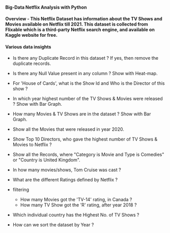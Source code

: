 #### Big-Data Netflix Analysis with Python

#### Overview - This Netflix Dataset has information about the TV Shows and Movies available on Netflix till 2021. This dataset is collected from Flixable which is a third-party Netflix search engine, and available on Kaggle website for free.

#### Various data insights
- Is there any Duplicate Record in this dataset ? If yes, then remove the duplicate records.
- Is there any Null Value present in any column ? Show with Heat-map.

- For 'House of Cards', what is the Show Id and Who is the Director of this show ?
- In which year highest number of the TV Shows & Movies were released ? Show with Bar Graph.
- How many Movies & TV Shows are in the dataset ? Show with Bar Graph.
- Show all the Movies that were released in year 2020.
- Show Top 10 Directors, who gave the highest number of TV Shows & Movies to Netflix ?
- Show all the Records, where "Category is Movie and Type is Comedies" or "Country is United Kingdom".
- In how many movies/shows, Tom Cruise was cast ?
- What are the different Ratings defined by Netflix ?
- filtering
	- How many Movies got the 'TV-14' rating, in Canada ?
	- How many TV Show got the 'R' rating, after year 2018 ?
- Which individual country has the Highest No. of TV Shows ?
- How can we sort the dataset by Year ?
